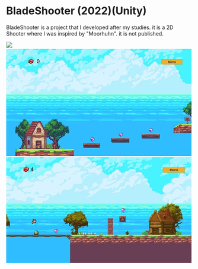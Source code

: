 # BladeShooter (2022)(Unity)

BladeShooter is a project that I developed after my studies. it is a 2D Shooter where I was inspired by "Moorhuhn". it is not published.


<img src="https://github.com/KazrailDxD/Fox-Jump-Run/blob/main/Haupmen%C3%BC%20Fox%20%26%20Run.jpg" > <img src="https://github.com/KazrailDxD/Fox-Jump-Run/blob/main/Fox%20Jump%20%26%20Run1.jpg" > <img src="https://github.com/KazrailDxD/Fox-Jump-Run/blob/main/Fox%20Jump%20%26%20Run%202.jpg" >
